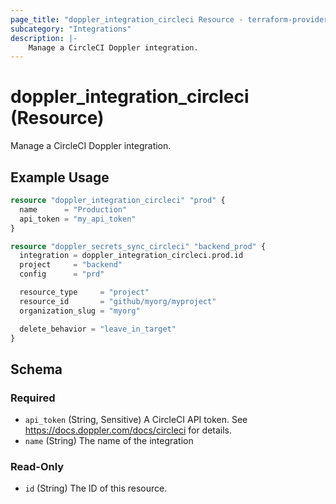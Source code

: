 ```yaml
---
page_title: "doppler_integration_circleci Resource - terraform-provider-doppler"
subcategory: "Integrations"
description: |-
	Manage a CircleCI Doppler integration.
---
```


# doppler_integration_circleci (Resource)

Manage a CircleCI Doppler integration.

## Example Usage

```terraform
resource "doppler_integration_circleci" "prod" {
  name      = "Production"
  api_token = "my_api_token"
}

resource "doppler_secrets_sync_circleci" "backend_prod" {
  integration = doppler_integration_circleci.prod.id
  project     = "backend"
  config      = "prd"

  resource_type     = "project"
  resource_id       = "github/myorg/myproject"
  organization_slug = "myorg"

  delete_behavior = "leave_in_target"
}
```

<!-- schema generated by tfplugindocs -->
## Schema

### Required

- `api_token` (String, Sensitive) A CircleCI API token. See https://docs.doppler.com/docs/circleci for details.
- `name` (String) The name of the integration

### Read-Only

- `id` (String) The ID of this resource.
